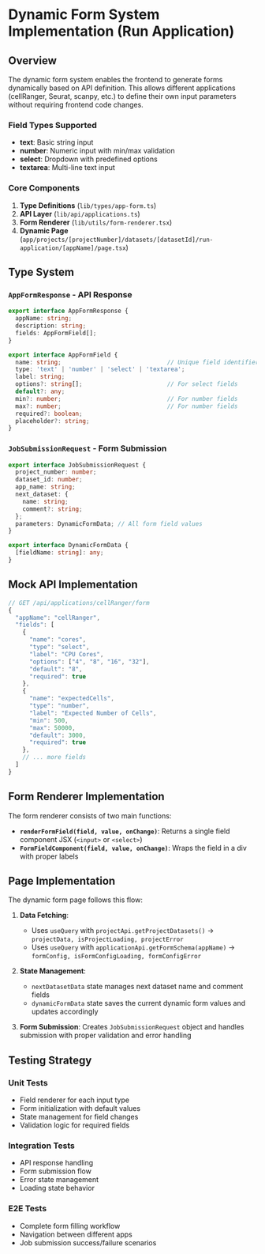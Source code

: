 # Dynamic Form System Implementation (Run Application)

## Overview

The dynamic form system enables the frontend to generate forms dynamically based on API definition. This allows different applications (cellRanger, Seurat, scanpy, etc.) to define their own input parameters without requiring frontend code changes.

### Field Types Supported

- **text**: Basic string input
- **number**: Numeric input with min/max validation
- **select**: Dropdown with predefined options
- **textarea**: Multi-line text input

### Core Components

1. **Type Definitions** (`lib/types/app-form.ts`)
2. **API Layer** (`lib/api/applications.ts`)
3. **Form Renderer** (`lib/utils/form-renderer.tsx`)
4. **Dynamic Page** (`app/projects/[projectNumber]/datasets/[datasetId]/run-application/[appName]/page.tsx`)

## Type System

### `AppFormResponse` - API Response

```typescript
export interface AppFormResponse {
  appName: string;
  description: string;        
  fields: AppFormField[];
}

export interface AppFormField {
  name: string;                              // Unique field identifier
  type: 'text' | 'number' | 'select' | 'textarea';
  label: string;
  options?: string[];                        // For select fields
  default?: any;
  min?: number;                              // For number fields
  max?: number;                              // For number fields
  required?: boolean;
  placeholder?: string;
}
```

### `JobSubmissionRequest` - Form Submission

```typescript
export interface JobSubmissionRequest {
  project_number: number;
  dataset_id: number;
  app_name: string;
  next_dataset: {
    name: string;
    comment?: string;
  };
  parameters: DynamicFormData; // All form field values
}

export interface DynamicFormData {
  [fieldName: string]: any;
}
```

## Mock API Implementation

```typescript
// GET /api/applications/cellRanger/form
{
  "appName": "cellRanger",
  "fields": [
    {
      "name": "cores",
      "type": "select",
      "label": "CPU Cores",
      "options": ["4", "8", "16", "32"],
      "default": "8",
      "required": true
    },
    {
      "name": "expectedCells",
      "type": "number",
      "label": "Expected Number of Cells",
      "min": 500,
      "max": 50000,
      "default": 3000,
      "required": true
    },
    // ... more fields
  ]
}
```

## Form Renderer Implementation

The form renderer consists of two main functions:

- **`renderFormField(field, value, onChange)`**: Returns a single field component JSX (`<input>` or `<select>`)
- **`FormFieldComponent(field, value, onChange)`**: Wraps the field in a div with proper labels

## Page Implementation

The dynamic form page follows this flow:

1. **Data Fetching**: 
   - Uses `useQuery` with `projectApi.getProjectDatasets()` → `projectData, isProjectLoading, projectError`
   - Uses `useQuery` with `applicationApi.getFormSchema(appName)` → `formConfig, isFormConfigLoading, formConfigError`

2. **State Management**: 
   - `nextDatasetData` state manages next dataset name and comment fields
   - `dynamicFormData` state saves the current dynamic form values and updates accordingly

3. **Form Submission**: Creates `JobSubmissionRequest` object and handles submission with proper validation and error handling


## Testing Strategy

### Unit Tests
- Field renderer for each input type
- Form initialization with default values
- State management for field changes
- Validation logic for required fields

### Integration Tests

- API response handling
- Form submission flow
- Error state management
- Loading state behavior

### E2E Tests

- Complete form filling workflow
- Navigation between different apps
- Job submission success/failure scenarios
